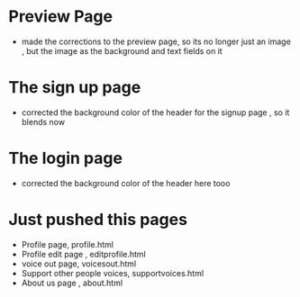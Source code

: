 # Preview Page
* made the corrections to the preview page, so its no longer just an image , but the image as the background and text fields on it

# The sign up page 
* corrected the background color of the header for the signup page , so it blends now 

# The login page 
* corrected the background color of the header here tooo

# Just pushed this pages 
- Profile page, profile.html
- Profile edit page , editprofile.html
- voice out page, voicesout.html
- Support other people voices, supportvoices.html
- About us page , about.html